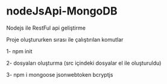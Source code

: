 # nodeJsApi-MongoDB
Nodejs ile RestFul api geliştirme

Proje oluştururken sırası ile çalıştırılan komutlar

1- npm init

2- dosyaları oluşturma (src içindeki dosyalar el ile oluşturuldu)

3- npm i mongoose jsonwebtoken bcryptjs
